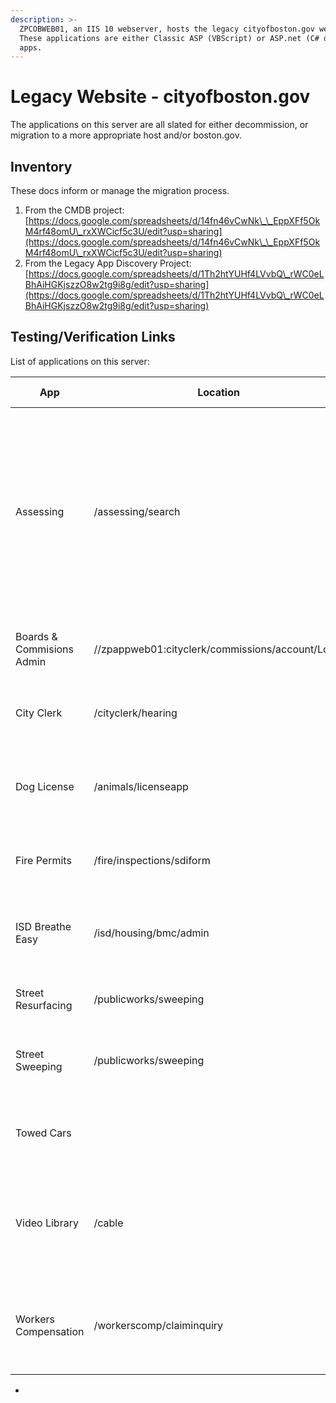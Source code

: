 ```yaml
---
description: >-
  ZPCOBWEB01, an IIS 10 webserver, hosts the legacy cityofboston.gov website.
  These applications are either Classic ASP (VBScript) or ASP.net (C# or VB.net)
  apps.
---
```


# Legacy Website - cityofboston.gov

The applications on this server are all slated for either decommission, or migration to a more appropriate host and/or boston.gov.&#x20;

## Inventory

These docs inform or manage the migration process.

1. From the CMDB project: [https://docs.google.com/spreadsheets/d/14fn46vCwNk\_\_EppXFf5OkM4rf48omU\_rxXWCicf5c3U/edit?usp=sharing](https://docs.google.com/spreadsheets/d/14fn46vCwNk\_\_EppXFf5OkM4rf48omU\_rxXWCicf5c3U/edit?usp=sharing)
2. From the Legacy App Discovery Project:\
   [https://docs.google.com/spreadsheets/d/1Th2htYUHf4LVvbQ\_rWC0eLBhAiHGKjszzO8w2tg9i8g/edit?usp=sharing](https://docs.google.com/spreadsheets/d/1Th2htYUHf4LVvbQ\_rWC0eLBhAiHGKjszzO8w2tg9i8g/edit?usp=sharing)

## Testing/Verification Links

List of applications on this server:

<table data-full-width="true"><thead><tr><th width="227">App</th><th width="193.5">Location</th><th width="263">Test Page/Links</th><th>Notes</th></tr></thead><tbody><tr><td>Assessing</td><td>/assessing/search</td><td><p>use parcel 05204203000 or 0100010000</p><ul><li><a href="https://www.cityofboston.gov/assessing/search">Homepage</a></li><li><a href="https://www.cityofboston.gov/assessing/search/?q=0504203000">Property Search</a> by pid</li><li><a href="https://www.cityofboston.gov/assessing/search/?owner=OLDE%20TOWN%20TEAM%20REALTY%20TRUST">Property Search</a> by owner</li><li><a href="https://www.cityofboston.gov/assessing/search/?pid=0504203000">Property View</a></li><li><a href="http://app01.cityofboston.gov/AssessingMap/?find=0504203000">map</a></li></ul></td><td></td></tr><tr><td>Boards &#x26; Commisions Admin</td><td>//zpappweb01:cityclerk/commissions/account/Login</td><td><ul><li><a href="http://zpappweb01/cityclerk/commissions/account/Login?ReturnUrl=%2Fcityclerk%2Fcommissions%2F">Admin</a></li></ul></td><td>Note this is <strong>not</strong> on <strong>ZPCOBWEB01</strong>, it is on <mark style="color:red;"><strong>ZPAPPWEB01</strong></mark></td></tr><tr><td>City Clerk</td><td>/cityclerk/hearing</td><td><ul><li><a href="https://www.cityofboston.gov/cityclerk/hearing/see.asp?type=ag">Council Meeting Agenda</a></li></ul></td><td></td></tr><tr><td>Dog License</td><td>/animals/licenseapp</td><td><ul><li>use tag A-01036 name Juniper</li><li><a href="https://www.cityofboston.gov/animals/licenseapp/Default.aspx">Application</a></li></ul></td><td></td></tr><tr><td>Fire Permits</td><td>/fire/inspections/sdiform</td><td><ul><li><a href="http://documents.boston.gov/images_documents/RPT%20-%20Fleet%20Counselor%20Services_tcm3-8598.pdf">documents</a></li><li><a href="https://www.cityofboston.gov/fire/inspections/sdiform/firerequest.aspx">request form</a></li></ul></td><td></td></tr><tr><td>ISD Breathe Easy</td><td>/isd/housing/bmc/admin</td><td><p>Use RichardO / test</p><ul><li><a href="https://www.cityofboston.gov/isd/housing/bmc/admin/login.asp">Admin Login</a></li></ul></td><td></td></tr><tr><td>Street Resurfacing</td><td>/publicworks/sweeping</td><td><ul><li><a href="https://www.cityofboston.gov/publicworks/sweeping/Resurfacing.aspx">Homepage</a></li></ul></td><td><ul><li>Classic ASP app</li></ul></td></tr><tr><td>Street Sweeping</td><td>/publicworks/sweeping</td><td><ul><li><a href="https://www.cityofboston.gov/publicworks/sweeping/">Search</a></li><li><a href="https://www.cityofboston.gov/publicworks/sweeping/lyris.asp?email=lisaur1@yahoo.com&#x26;date=04/17/2023">Email Alerts</a></li><li><a href="https://localhost/publicworks/sweeping/admin/Default.aspx">Admin</a></li></ul></td><td><ul><li>aspx (c#) app</li></ul></td></tr><tr><td>Towed Cars</td><td></td><td><p>use plate 123456</p><ul><li><a href="https://www.cityofboston.gov/towing/search/">Search</a></li></ul></td><td></td></tr><tr><td>Video Library</td><td>/cable</td><td><p>Use "street" and "Public Works"</p><ul><li><a href="https://www.cityofboston.gov/cable/video_library.asp">Search</a></li><li><a href="https://www.cityofboston.gov/cable/video_library.asp?id=57241">Example Video</a></li></ul></td><td></td></tr><tr><td>Workers Compensation</td><td>/workerscomp/claiminquiry</td><td><p>Login details in dashlane</p><ul><li><a href="https://www.cityofboston.gov/workerscomp/claiminquiry/">Homepage</a></li><li><a href="https://www.cityofboston.gov/workerscomp/claiminquiry/login.aspx">Admin Login</a></li></ul></td><td></td></tr></tbody></table>

*
